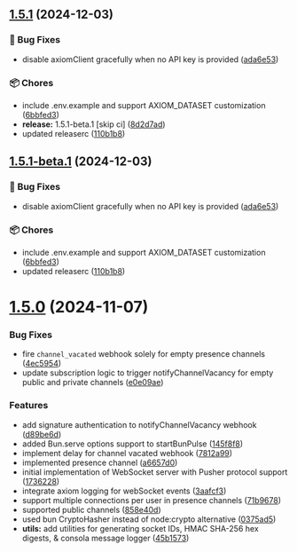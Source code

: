 ## [1.5.1](https://github.com/stephenjason89/bun-pulse/compare/v1.5.0...v1.5.1) (2024-12-03)

### 🐛 Bug Fixes

* disable axiomClient gracefully when no API key is provided ([ada6e53](https://github.com/stephenjason89/bun-pulse/commit/ada6e531ffda723f6f1cba9fd4e172880c2e6732))

### 📦 Chores

* include .env.example and support AXIOM_DATASET customization ([6bbfed3](https://github.com/stephenjason89/bun-pulse/commit/6bbfed32185c6532ae2392386c528179dd916c05))
* **release:** 1.5.1-beta.1 [skip ci] ([8d2d7ad](https://github.com/stephenjason89/bun-pulse/commit/8d2d7ad5c287becb779b5d7f174b5b307af0613f))
* updated releaserc ([110b1b8](https://github.com/stephenjason89/bun-pulse/commit/110b1b83e80faf3d255d23c09ead137ed73bf4be))

## [1.5.1-beta.1](https://github.com/stephenjason89/bun-pulse/compare/v1.5.0...v1.5.1-beta.1) (2024-12-03)

### 🐛 Bug Fixes

* disable axiomClient gracefully when no API key is provided ([ada6e53](https://github.com/stephenjason89/bun-pulse/commit/ada6e531ffda723f6f1cba9fd4e172880c2e6732))

### 📦 Chores

* include .env.example and support AXIOM_DATASET customization ([6bbfed3](https://github.com/stephenjason89/bun-pulse/commit/6bbfed32185c6532ae2392386c528179dd916c05))
* updated releaserc ([110b1b8](https://github.com/stephenjason89/bun-pulse/commit/110b1b83e80faf3d255d23c09ead137ed73bf4be))

# [1.5.0](https://github.com/stephenjason89/bun-pulse/compare/v1.4.0...v1.5.0) (2024-11-07)


### Bug Fixes

* fire `channel_vacated` webhook solely for empty presence channels ([4ec5954](https://github.com/stephenjason89/bun-pulse/commit/4ec5954216c6f9f6e755d90b990f000e1ebe1283))
* update subscription logic to trigger notifyChannelVacancy for empty public and private channels ([e0e09ae](https://github.com/stephenjason89/bun-pulse/commit/e0e09ae517a30a080842c3ea0fbcdd06a7cdd1aa))


### Features

* add signature authentication to notifyChannelVacancy webhook ([d89be6d](https://github.com/stephenjason89/bun-pulse/commit/d89be6dc3987b53617c17c1969fa9cb663e72ccb))
* added Bun.serve options support to startBunPulse ([145f8f8](https://github.com/stephenjason89/bun-pulse/commit/145f8f81ce7e86c4336baba7092457dcf9dfe9c7))
* implement delay for channel vacated webhook ([7812a99](https://github.com/stephenjason89/bun-pulse/commit/7812a9932a2873b4a745324025df935d5c2e7876))
* implemented presence channel ([a6657d0](https://github.com/stephenjason89/bun-pulse/commit/a6657d0a4a42a5cfd3b1ec976c9cb87ea54a7803))
* initial implementation of WebSocket server with Pusher protocol support ([1736228](https://github.com/stephenjason89/bun-pulse/commit/173622816bfc3bf85d775ebdb90ab073c7ba64c1))
* integrate axiom logging for webSocket events ([3aafcf3](https://github.com/stephenjason89/bun-pulse/commit/3aafcf36dc68f8af273dfc40231c8b5e634e466a))
* support multiple connections per user in presence channels ([71b9678](https://github.com/stephenjason89/bun-pulse/commit/71b96785408563d27320550e41d3fee245dcbb92))
* supported public channels ([858e40d](https://github.com/stephenjason89/bun-pulse/commit/858e40d8adb7528b7200ae5e3415223c601bbf04))
* used bun CryptoHasher instead of node:crypto alternative ([0375ad5](https://github.com/stephenjason89/bun-pulse/commit/0375ad521393ee355d54d8e1e4ec5205793ff012))
* **utils:** add utilities for generating socket IDs, HMAC SHA-256 hex digests, & consola message logger ([45b1573](https://github.com/stephenjason89/bun-pulse/commit/45b157345e66bd2edc1fc64dc61f2b11b2fdd143))
